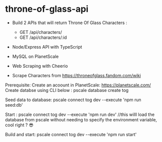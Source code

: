 # throne-of-glass-api

- Build 2 APIs that will return Throne Of Glass Characters :

  - GET /api/characters/
  - GET /api/characters/:id

- Node/Express API with TypeScript
- MySQL on PlanetScale
- Web Scraping with Cheerio
- Scrape Characters from https://throneofglass.fandom.com/wiki

Prerequisite:
Create an acoount in PlanetScale: https://planetscale.com/
Create databse using CLI below :
pscale database create tog

Seed data to database:
pscale connect tog dev --execute 'npm run seed:db'

Start :
pscale connect tog dev --execute 'npm run dev'
//this willl load the database from pscale without needing to specify the environment variable, cool right ? 😎

Build and start:
pscale connect tog dev --execute 'npm run start'
